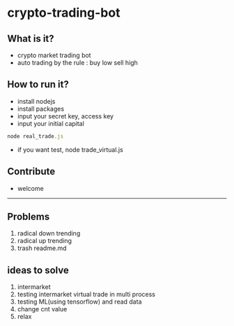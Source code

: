 # crypto-trading-bot
## What is it?
- crypto market trading bot
- auto trading by the rule : buy low sell high
## How to run it?
- install nodejs
- install packages
- input your secret key, access key
- input your initial capital
```javascript
node real_trade.js
```
- if you want test, node trade_virtual.js
## Contribute
- welcome
***
## Problems
1. radical down trending
2. radical up trending
3. trash readme.md
## ideas to solve
1. intermarket
  1. testing intermarket virtual trade in multi process
  2. testing ML(using tensorflow) and read data
2. change cnt value
3. relax
